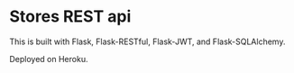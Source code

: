 # Stores REST api

This is built with Flask, Flask-RESTful, Flask-JWT, and Flask-SQLAlchemy.

Deployed on Heroku. 